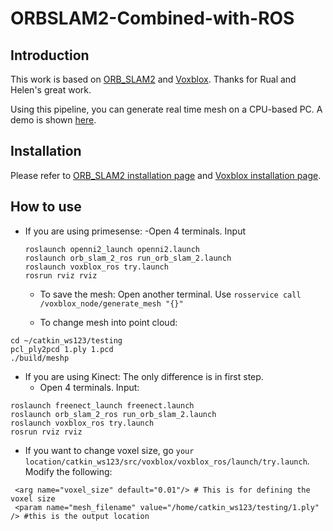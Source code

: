 # ORBSLAM2-Combined-with-ROS

## Introduction

This work is based on [ORB_SLAM2](https://github.com/raulmur/ORB_SLAM2) and [Voxblox](https://github.com/ethz-asl/voxblox). Thanks for Rual and Helen's great work. 

Using this pipeline, you can generate real time mesh on a CPU-based PC. A demo is shown [here](https://drive.google.com/file/d/1mRL4ZOPZY6kBwtBwBSlb36tXZ1o8Qs7p/view?usp=sharing).


## Installation

Please refer to [ORB_SLAM2 installation page](https://github.com/raulmur/ORB_SLAM2) and [Voxblox installation page](https://voxblox.readthedocs.io/en/latest/pages/Installation.html).

## How to use

- If you are using primesense:
  -Open 4 terminals. Input 
  ```
  roslaunch openni2_launch openni2.launch
  roslaunch orb_slam_2_ros run_orb_slam_2.launch
  roslaunch voxblox_ros try.launch
  rosrun rviz rviz
  ```
  - To save the mesh:
  Open another terminal. Use `rosservice call /voxblox_node/generate_mesh "{}" `
  
  - To change mesh into point cloud:
```
cd ~/catkin_ws123/testing
pcl_ply2pcd 1.ply 1.pcd
./build/meshp
```

- If you are using Kinect:
  The only difference is in first step.
  - Open 4 terminals. Input:
```
roslaunch freenect_launch freenect.launch
roslaunch orb_slam_2_ros run_orb_slam_2.launch
roslaunch voxblox_ros try.launch
rosrun rviz rviz
```

- If you want to change voxel size, go `your location/catkin_ws123/src/voxblox/voxblox_ros/launch/try.launch`.
Modify the following:

```
 <arg name="voxel_size" default="0.01"/> # This is for defining the voxel size
 <param name="mesh_filename" value="/home/catkin_ws123/testing/1.ply" /> #this is the output location
```
